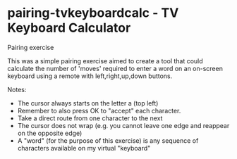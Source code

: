 # pairing-tvkeyboardcalc - TV Keyboard Calculator
Pairing exercise

This was a simple pairing exercise aimed to create a tool that could calculate the number of
'moves' required to enter a word on an on-screen keyboard using a remote with left,right,up,down 
buttons.

Notes:
- The cursor always starts on the letter a (top left)
- Remember to also press OK to "accept" each character.
- Take a direct route from one character to the next
- The cursor does not wrap (e.g. you cannot leave one edge and reappear on the opposite edge)
- A "word" (for the purpose of this exercise) is any sequence of characters available on my virtual "keyboard"
